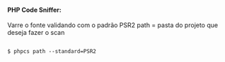 #### PHP Code Sniffer:

Varre o fonte validando com o padrão PSR2
path = pasta do projeto que deseja fazer o scan

```

$ phpcs path --standard=PSR2

```